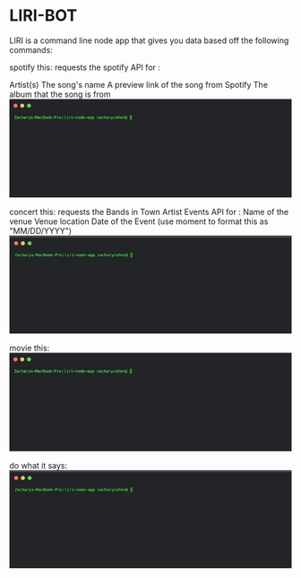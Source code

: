 # LIRI-BOT 
LIRI is a command line node app that gives you data based off the following commands:


spotify this:
requests the spotify API for :

Artist(s)
The song's name
A preview link of the song from Spotify
The album that the song is from
![](liri-spotify-this.gif)

concert this:
requests the Bands in Town Artist Events API for :
Name of the venue
Venue location
Date of the Event (use moment to format this as "MM/DD/YYYY")
![](liri-concert-this.gif)

movie this:
![](liri-movie-this.gif)

do what it says:
![](liri-what-says.gif)
